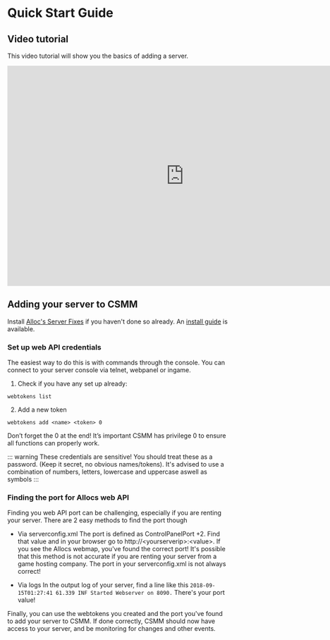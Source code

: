 # Quick Start Guide

## Video tutorial

This video tutorial will show you the basics of adding a server.

<div align=center>
    <iframe width="800" height="500" src="https://www.youtube.com/embed/vOXqe7PYti4" frameborder="0" allow="autoplay; encrypted-media" allowfullscreen></iframe>
</div>

## Adding your server to CSMM

Install [Alloc's Server Fixes](https://7dtd.illy.bz/wiki/Server%20fixes) if you haven't done so already. An [install guide](/en/CSMM/allocs.html) is available.

### Set up web API credentials

The easiest way to do this is with commands through the console. You can connect to your server console via telnet, webpanel or ingame.

1. Check if you have any set up already:

`webtokens list`

2. Add a new token

`webtokens add <name> <token> 0`

Don’t forget the 0 at the end! It’s important CSMM has privilege 0 to ensure all functions can properly work.

::: warning These credentials are sensitive! You should treat these as a password. (Keep it secret, no obvious names/tokens). It's advised to use a combination of numbers, letters, lowercase and uppercase aswell as symbols
:::

### Finding the port for Allocs web API

Finding you web API port can be challenging, especially if you are renting your server. There are 2 easy methods to find the port though

- Via serverconfig.xml
  The port is defined as ControlPanelPort +2. Find that value and in your browser go to http://\<yourserverip\>:\<value\>. If you see the Allocs webmap, you've found the correct port! It's possible that this method is not accurate if you are renting your server from a game hosting company. The port in your serverconfig.xml is not always correct!

- Via logs
  In the output log of your server, find a line like this `2018-09-15T01:27:41 61.339 INF Started Webserver on 8090.` There's your port value!

Finally, you can use the webtokens you created and the port you've found to add your server to CSMM. If done correctly, CSMM should now have access to your server, and be monitoring for changes and other events.
